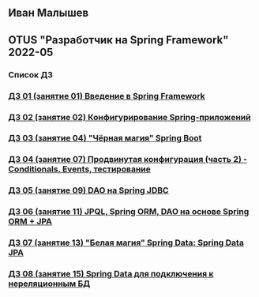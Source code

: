 ## Иван Малышев
## OTUS "Разработчик на Spring Framework" 2022-05

### Список ДЗ
### [ДЗ 01 (занятие 01) Введение в Spring Framework](https://github.com/56439/2022-05-otus-spring-malyshev/tree/master/hw-01-student-testing)
### [ДЗ 02 (занятие 02) Конфигурирование Spring-приложений](https://github.com/56439/2022-05-otus-spring-malyshev/tree/master/hw-02-student-testing)
### [ДЗ 03 (занятие 04) "Чёрная магия" Spring Boot](https://github.com/56439/2022-05-otus-spring-malyshev/tree/master/hw-03-student-testing)
### [ДЗ 04 (занятие 07) Продвинутая конфигурация (часть 2) - Conditionals, Events, тестирование](https://github.com/56439/2022-05-otus-spring-malyshev/tree/master/hw-04-student-testing)
### [ДЗ 05 (занятие 09) DAO на Spring JDBC ](https://github.com/56439/2022-05-otus-spring-malyshev/tree/master/hw-05-library)
### [ДЗ 06 (занятие 11) JPQL, Spring ORM, DAO на основе Spring ORM + JPA](https://github.com/56439/2022-05-otus-spring-malyshev/tree/master/hw-06-library)
### [ДЗ 07 (занятие 13) "Белая магия" Spring Data: Spring Data JPA](https://github.com/56439/2022-05-otus-spring-malyshev/tree/master/hw-07-library)
### [ДЗ 08 (занятие 15) Spring Data для подключения к нереляционным БД](https://github.com/56439/2022-05-otus-spring-malyshev/tree/master/hw-08-library)
